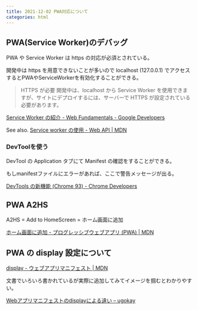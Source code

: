 ```yaml
---
title: 2021-12-02 PWA対応について
categories: html
---
```


## PWA(Service Worker)のデバッグ

PWA や Service Worker は https の対応が必須とされている。

開発中は https を用意できないことが多いので localhost (127.0.0.1) でアクセスするとPWAやServiceWorkerを有効化することができる。

> HTTPS が必要
> 開発中は、localhost から Service Worker を使用できますが、サイトにデプロイするには、サーバーで HTTPS が設定されている必要があります。

[Service Worker の紹介 - Web Fundamentals - Google Developers](https://developers.google.com/web/fundamentals/primers/service-workers?hl=ja)

See also. [Service worker の使用 - Web API \| MDN](https://developer.mozilla.org/ja/docs/Web/API/Service_Worker_API/Using_Service_Workers)

### DevToolを使う

DevTool の Application タブにて Manifest の確認をすることができる。

もしmanifestファイルにエラーがあれば、ここで警告メッセージが出る。

[DevTools の新機能 (Chrome 93) - Chrome Developers](https://developer.chrome.com/ja/blog/new-in-devtools-93/#new-note-url)

## PWA A2HS

A2HS = Add to HomeScreen = ホーム画面に追加

[ホーム画面に追加 - プログレッシブウェブアプリ (PWA) \| MDN](https://developer.mozilla.org/ja/docs/Web/Progressive_web_apps/Add_to_home_screen)

## PWA の display 設定について

[display - ウェブアプリマニフェスト \| MDN](https://developer.mozilla.org/ja/docs/Web/Manifest/display)

文書でいろいろ書かれているが実際に追加してみてイメージを掴むとわかりやすい。

[Webアプリマニフェストのdisplayによる違い – ugokay](http://ugokay01.wpblog.jp/web-app-manifest-display-value/)
